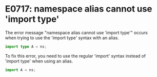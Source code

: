 # E0717: namespace alias cannot use 'import type'


The error message "namespace alias cannot use 'import type'" occurs when
trying to use the 'import type' syntax with an alias.


```typescript
import type A = ns;
```


To fix this error, you need to use the regular 'import' syntax instead
of 'import type' when using an alias.


```typescript
import A = ns;
```